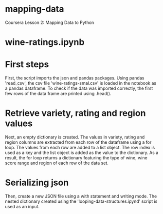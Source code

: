 # mapping-data
Coursera Lesson 2: Mapping Data to Python

# wine-ratings.ipynb 

# First steps
First, the script imports the json and pandas packages.
Using pandas 'read_csv', the csv file 'wine-ratings-smal.csv' is loaded in the notebook as a pandas dataframe. To check if the data was imported correctly, the first few rows of the data frame are printed using .head().
# Retrieve variety, rating and region values
Next, an empty dictionary is created. The values in variety, rating and region columns are extracted from each row of the dataframe using a for loop. The values from each row are added to a list object. The row index is used as a key and the list object is added as the value to the dictionary. As a result, the for loop returns a dictionary featuring the type of wine, wine score range and region of each row of the data set. 
# Serializing json
Then, create a new JSON file using a with statement and writing mode. The nested dictionary created using the 'looping-data-structures.ipynd' script is used as an input.
